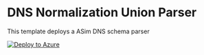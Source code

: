 # DNS Normalization Union Parser

This template deploys a ASim DNS schema parser

[![Deploy to Azure](https://aka.ms/deploytoazurebutton)](https://portal.azure.com/#create/Microsoft.Template/uri/https%3A%2F%2Fraw.githubusercontent.com%2FAzure%2FAzure-Sentinel%2Fmaster%2FParsers%2FNormalized%20Schema%20-%20DNS%20Events%2FARM%2FbimDns%2FimDns.json)
